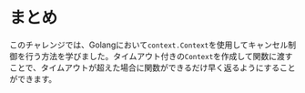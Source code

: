 # まとめ

このチャレンジでは、Golangにおいて`context.Context`を使用してキャンセル制御を行う方法を学びました。タイムアウト付きの`Context`を作成して関数に渡すことで、タイムアウトが超えた場合に関数ができるだけ早く返るようにすることができます。
